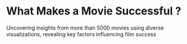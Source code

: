 # What Makes a Movie Successful ?
Uncovering insights from more than 5000 movies using diverse visualizations, revealing key factors influencing film success
